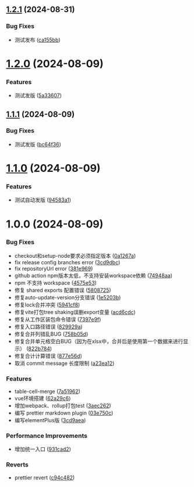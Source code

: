 ## [1.2.1](https://github.com/SirHe/antd-next/compare/v1.2.0...v1.2.1) (2024-08-31)


### Bug Fixes

* 测试发布 ([ca155bb](https://github.com/SirHe/antd-next/commit/ca155bb82e38b98aa79f6d44744628fd234d577d))

# [1.2.0](https://github.com/SirHe/antd-next/compare/v1.1.1...v1.2.0) (2024-08-09)


### Features

* 测试发版 ([5a33607](https://github.com/SirHe/antd-next/commit/5a336070f3b6848b143a003d4f0da902ad21bae3))

## [1.1.1](https://github.com/SirHe/antd-next/compare/v1.1.0...v1.1.1) (2024-08-09)


### Bug Fixes

* 测试发版 ([bc64f36](https://github.com/SirHe/antd-next/commit/bc64f36d1a9e464445ee65824fcbfba4e0e8dbb3))

# [1.1.0](https://github.com/SirHe/antd-next/compare/v1.0.0...v1.1.0) (2024-08-09)


### Features

* 测试自动发版 ([94583a1](https://github.com/SirHe/antd-next/commit/94583a165097dbbad59472558c87b7bcfbc37cd7))

# 1.0.0 (2024-08-09)


### Bug Fixes

* checkout和setup-node要求必须指定版本 ([0a1267a](https://github.com/SirHe/antd-next/commit/0a1267a5a6875a4ea5f3da05ced655fffa7b0e8f))
* fix release config branches error ([3cd9dbc](https://github.com/SirHe/antd-next/commit/3cd9dbcbd8a93c77eed4134420be060bc3dadd6a))
* fix repositoryUrl error ([381e969](https://github.com/SirHe/antd-next/commit/381e9696e6fcbe4b8eb0ac5df98f69cb06af9a2b))
* github action npm版本太低，不支持安装workspace依赖 ([74948aa](https://github.com/SirHe/antd-next/commit/74948aa739fc7a94147f79585ab1dc57d7614e2f))
* npm 不支持 workspace ([4575e53](https://github.com/SirHe/antd-next/commit/4575e53968376774c6d064143f4332e42d723057))
* 修复 shared exports 配置错误 ([5808725](https://github.com/SirHe/antd-next/commit/58087257aa42a482667d572feca02a35b73c68a5))
* 修复auto-update-version分支错误 ([1e5203b](https://github.com/SirHe/antd-next/commit/1e5203b8f7740a6546563bb640e5c5b3307dd009))
* 修复lock合并冲突 ([5941cf8](https://github.com/SirHe/antd-next/commit/5941cf8e768f7bd6338ae8d88e50c609f7c9faac))
* 修复vite打包tree shaking误删export变量 ([acd6cdc](https://github.com/SirHe/antd-next/commit/acd6cdc43c5d19666f2e1efc2c1c1159c79ec3a7))
* 修复从工作区装包命令错误 ([7397e9f](https://github.com/SirHe/antd-next/commit/7397e9fb1c958173d0504d47b6eaa178ca4e0d99))
* 修复入口路径错误 ([829929a](https://github.com/SirHe/antd-next/commit/829929a4b9e8f60570f8b79a8c06f95c62f927d6))
* 修复合并列错乱BUG ([758b05d](https://github.com/SirHe/antd-next/commit/758b05de8f4779e011faaff1435f4952af18e2c6))
* 修复合并单元格空白BUG（因为在xlsx中，合并后是使用第一个数据来进行显示） ([822b784](https://github.com/SirHe/antd-next/commit/822b78446dd24a6fc4b12044a1e6ae807f8410db))
* 修复合计计算错误 ([877e56d](https://github.com/SirHe/antd-next/commit/877e56dcfaa0758b20b270a8c8b2d2409fb14f24))
* 取消 commit message 长度限制 ([a23ea12](https://github.com/SirHe/antd-next/commit/a23ea12b707de8c12f8d9d4f341e63f43995b6de))


### Features

* table-cell-merge ([7a51962](https://github.com/SirHe/antd-next/commit/7a51962d37a94e53586526073a1c9c86472d74ea))
* vue环境搭建 ([62a29c6](https://github.com/SirHe/antd-next/commit/62a29c6fea7cb7d75c0187fe0d3890fc359e26a1))
* 增加webpack、rollup打包test ([3aec262](https://github.com/SirHe/antd-next/commit/3aec262dc7113f87034345c9059061ecd643644a))
* 编写 prettier markdown plugin ([03e750c](https://github.com/SirHe/antd-next/commit/03e750c04c15eeb0a4b7b3f9f9465fc2ba80420e))
* 编写elementPlus版 ([3cd9aea](https://github.com/SirHe/antd-next/commit/3cd9aea3b8edddf24a04361b1e043cca95171603))


### Performance Improvements

* 增加统一入口 ([931cad2](https://github.com/SirHe/antd-next/commit/931cad24ac8b0e5587cab558b4350a076896d2b4))


### Reverts

* prettier revert ([c94c482](https://github.com/SirHe/antd-next/commit/c94c482cc31a81dcab6f22baf87c69d28d7fdd01))
